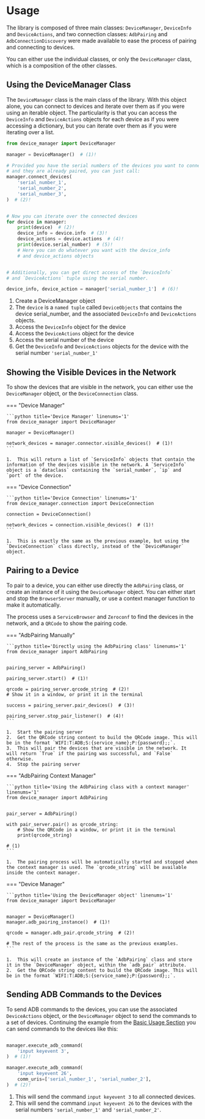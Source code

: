 # Usage
The library is composed of three main classes: `DeviceManager`, `DeviceInfo` and `DeviceActions`, and two connection classes: `AdbPairing` and `AdbConnectionDiscovery` were made available to ease the process of pairing and connecting to devices.

You can either use the individual classes, or only the `DeviceManager` class, which is a composition of the other classes.

## Using the DeviceManager Class
The `DeviceManager` class is the main class of the library. With this object alone, you can connect to devices and iterate over them as if you were using an iterable object. The particularity is that you can access the `DeviceInfo` and `DeviceActions` objects for each device as if you were accessing a dictionary, but you can iterate over them as if you were iterating over a list.

```python title='Basic Usage' linenums='1'
from device_manager import DeviceManager

manager = DeviceManager()  # (1)!

# Provided you have the serial numbers of the devices you want to connect,
# and they are already paired, you can just call:
manager.connect_devices(
    'serial_number_1',
    'serial_number_2',
    'serial_number_3',
)  # (2)!


# Now you can iterate over the connected devices
for device in manager:
    print(device)  # (2)!
    device_info = device.info  # (3)!
    device_actions = device.actions  # (4)!
    print(device.serial_number)  # (5)!
    # Here you can do whatever you want with the device_info 
    # and device_actions objects


# Additionally, you can get direct access of the `DeviceInfo`
# and `DeviceActions` tuple using the serial number.

device_info, device_action = manager['serial_number_1']  # (6)!

```

1.  Create a DeviceManager object
2.  The `device` is a `named tuple` called `DeviceObjects` that contains the device serial_number, and the associated `DeviceInfo` and `DeviceActions` objects.
3.  Access the `DeviceInfo` object for the device
4.  Access the `DeviceActions` object for the device
5.  Access the serial number of the device
6.  Get the `DeviceInfo` and `DeviceActions` objects for the device with the serial number `'serial_number_1'`

## Showing the Visible Devices in the Network
To show the devices that are visible in the network, you can either use the
`DeviceManager` object, or the `DeviceConnection` class.

=== "Device Manager"

    ```python title='Device Manager' linenums='1'
    from device_manager import DeviceManager

    manager = DeviceManager()

    network_devices = manager.connector.visible_devices()  # (1)!
    ```

    1.  This will return a list of `ServiceInfo` objects that contain the information of the devices visible in the network. A `ServiceInfo` object is a `dataclass` containing the `serial_number`, `ip` and `port` of the device.

=== "Device Connection"

    ```python title='Device Connection' linenums='1'
    from device_manager.connection import DeviceConnection

    connection = DeviceConnection()

    network_devices = connection.visible_devices()  # (1)!
    ```

    1.  This is exactly the same as the previous example, but using the `DeviceConnection` class directly, instead of the `DeviceManager` object.


## Pairing to a Device
To pair to a device, you can either use directly the `AdbPairing` class, or create an instance of it using the `DeviceManager` object. You can either start and stop the `BrowserServer` manually, or use a context manager function to make it automatically.

The process uses a `ServiceBrowser` and `Zeroconf` to find the devices in the network, and a `QRCode` to show the pairing code.

=== "AdbPairing Manually"

    ```python title='Directly using the AdbPairing class' linenums='1'
    from device_manager import AdbPairing


    pairing_server = AdbPairing()

    pairing_server.start()  # (1)!

    qrcode = pairing_server.qrcode_string  # (2)!
    # Show it in a window, or print it in the terminal

    success = pairing_server.pair_devices()  # (3)!

    pairing_server.stop_pair_listener()  # (4)!
    ```

    1.  Start the pairing server
    2.  Get the QRCode string content to build the QRCode image. This will be in the format `WIFI:T:ADB;S:{service_name};P:{password};;`.
    3.  This will pair the devices that are visible in the network. It will return `True` if the pairing was successful, and `False` otherwise.
    4.  Stop the pairing server

=== "AdbPairing Context Manager"

    ```python title='Using the AdbPairing class with a context manager' linenums='1'
    from device_manager import AdbPairing


    pair_server = AdbPairing()

    with pair_server.pair() as qrcode_string:
        # Show the QRCode in a window, or print it in the terminal
        print(qrcode_string)

    # (1)
    ```

    1.  The pairing process will be automatically started and stopped when the context manager is used. The `qrcode_string` will be available inside the context manager.

=== "Device Manager"

    ```python title='Using the DeviceManager object' linenums='1'
    from device_manager import DeviceManager


    manager = DeviceManager()
    manager.adb_pairing_instance()  # (1)!

    qrcode = manager.adb_pair.qrcode_string  # (2)!

    # The rest of the process is the same as the previous examples.
    ```

    1.  This will create an instance of the `AdbPairing` class and store it in the `DeviceManager` object, within the `adb_pair` attribute.
    2.  Get the QRCode string content to build the QRCode image. This will be in the format `WIFI:T:ADB;S:{service_name};P:{password};;`.


## Sending ADB Commands to the Devices
To send ADB commands to the devices, you can use the associated `DeviceActions` object, or the `DeviceManager` object to send the commands to a set of devices.
Continuing the example from the [Basic Usage Section](#using-the-devicemanager-class) you can send commands to the devices like this:

```python title='Using the DeviceManager object' linenums='29'

manager.execute_adb_command(
    'input keyevent 3',
)  # (1)!

manager.execute_adb_command(
    'input keyevent 26',
    comm_uris=['serial_number_1', 'serial_number_2'],
)  # (2)!
```

1.  This will send the command `input keyevent 3` to all connected devices.
2.  This will send the command `input keyevent 26` to the devices with the serial numbers `'serial_number_1'` and `'serial_number_2'`.
